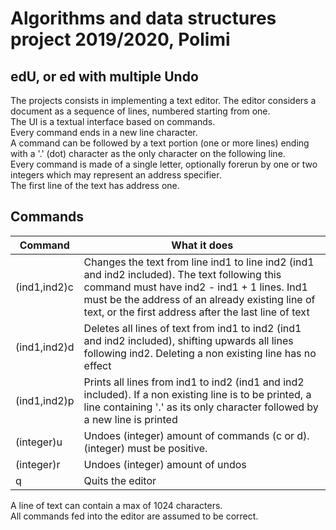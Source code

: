 # Algorithms and data structures project 2019/2020, Polimi 
## edU, or ed with multiple Undo
The projects consists in implementing a text editor. The editor considers a document as a sequence of lines, numbered starting from one.  
The UI is a textual interface based on commands.  
Every command ends in a new line character.  
A command can be followed by a text portion (one or more lines) ending with a '.' (dot) character as the only character on the following line.  
Every command is made of a single letter, optionally forerun by one or two integers which may represent an address specifier.  
The first line of the text has address one.
## Commands
| Command | What it does |
|---------|--------------|
|(ind1,ind2)c|Changes the text from line ind1 to line ind2 (ind1 and ind2 included). The text following this command must have ind2 - ind1 + 1 lines. Ind1 must be the address of an already existing line of text, or the first address after the last line of text|
|(ind1,ind2)d|Deletes all lines of text from ind1 to ind2 (ind1 and ind2 included), shifting upwards all lines following ind2. Deleting a non existing line has no effect|
|(ind1,ind2)p|Prints all lines from ind1 to ind2 (ind1 and ind2 included). If a non existing line is to be printed, a line containing '.' as its only character followed by a new line is printed|
|(integer)u|Undoes (integer) amount of commands (c or d). (integer) must be positive.|
|(integer)r|Undoes (integer) amount of undos|
|q|Quits the editor|

A line of text can contain a max of 1024 characters.  
All commands fed into the editor are assumed to be correct.
